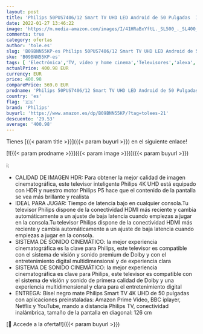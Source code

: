 ```yaml
---
layout: post
title: 'Philips 50PUS7406/12 Smart TV UHD LED Android de 50 Pulgadas  Imagen HDR Vibrante  Dolby Vision cinematográfico y Sonido Atmos  Compatible con Google Assistant y Alexa  Bisel Negro Mate'
date: 2022-01-27 13:46:22
image: 'https://m.media-amazon.com/images/I/41HRaBxYftL._SL500_._SL400_.jpg'
comments: true
category: ofertas
author: 'tole.es'
slug: 'B09BNN55KP-es Philips 50PUS7406/12 Smart TV UHD LED Android de 50...'
sku: 'B09BNN55KP-es'
tags: [ 'Electrónica','TV, vídeo y home cinema','Televisores','alexa','philips', ]
actualPrice: 400.98 EUR
currency: EUR
price: 400.98
comparePrice: 569.0 EUR
prodname: 'Philips 50PUS7406/12 Smart TV UHD LED Android de 50 Pulgadas  Imagen HDR Vibrante  Dolby Vision cinematográfico y Sonido Atmos  Compatible con Google Assistant y Alexa  Bisel Negro Mate'
country: 'es'
flag: '🇪🇸'
brand: 'Philips'
buyurl: 'https://www.amazon.es/dp/B09BNN55KP/?tag=tolees-21'
descuento: '29.53'
average: '400.98'
---
```


Tienes [{{< param title >}}]({{< param buyurl >}}) en el siguiente enlace!

[![{{< param prodname >}}]({{< param image >}})]({{< param buyurl >}})

ℹ️:

- CALIDAD DE IMAGEN HDR: Para obtener la mejor calidad de imagen cinematográfica, este televisor inteligente Philips 4K UHD está equipado con HDR y nuestro motor Philips P5 hace que el contenido de la pantalla se vea más brillante y realista
- IDEAL PARA JUGAR: Tiempo de latencia bajo en cualquier consola.Tu televisor Philips dispone de la conectividad HDMI más reciente y cambia automáticamente a un ajuste de baja latencia cuando empiezas a jugar en la consola.Tu televisor Philips dispone de la conectividad HDMI más reciente y cambia automáticamente a un ajuste de baja latencia cuando empiezas a jugar en la consola.
- SISTEMA DE SONIDO CINEMÁTICO: la mejor experiencia cinematográfica es la clave para Philips, este televisor es compatible con el sistema de visión y sonido premium de Dolby y con el entretenimiento digital multidimensional y de experiencia clara
- SISTEMA DE SONIDO CINEMÁTICO: la mejor experiencia cinematográfica es clave para Philips, este televisor es compatible con el sistema de visión y sonido de primera calidad de Dolby y una experiencia multidimensional y clara para el entretenimiento digital
- ENTREGA: Bisel negro mate Philips Smart TV 4K UHD de 50 pulgadas con aplicaciones preinstaladas: Amazon Prime Video, BBC iplayer, Netflix y YouTube, mando a distancia Philips TV, conectividad inalámbrica, tamaño de la pantalla en diagonal: 126 cm

[🛒 Accede a la oferta!!]({{< param buyurl >}})
